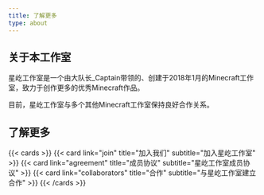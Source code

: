 ```yaml
---
title: 了解更多
type: about
---
```

<!--more-->

## 关于本工作室
星屹工作室是一个由大队长_Captain带领的、创建于2018年1月的Minecraft工作室，致力于创作更多的优秀Minecraft作品。

目前，星屹工作室与多个其他Minecraft工作室保持良好合作关系。

## 了解更多

{{< cards >}}
  {{< card link="join" title="加入我们" subtitle="加入星屹工作室" >}}
  {{< card link="agreement" title="成员协议" subtitle="星屹工作室成员协议" >}}
  {{< card link="collaborators" title="合作" subtitle="与星屹工作室建立合作" >}}
{{< /cards >}}